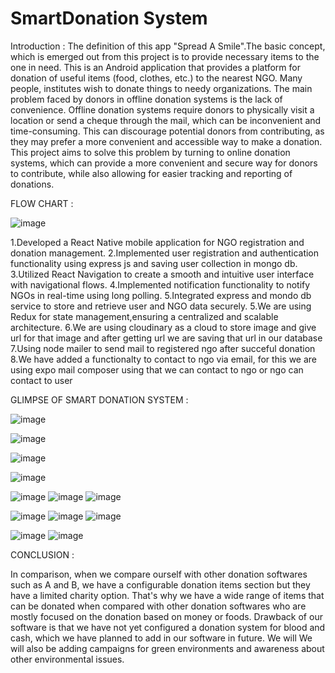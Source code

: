 

# SmartDonation System 
Introduction :
The definition of this app "Spread A Smile".The basic concept, which is emerged out from this project is to provide necessary items to the one in need.
This is an Android application that provides a platform for donation of useful items (food, clothes, etc.) to the nearest NGO. Many people,
institutes wish to donate things to needy organizations. 
The main problem faced by donors in offline donation systems is the lack of convenience. Offline donation systems require donors to physically visit
a location or send a cheque through the mail, which can be inconvenient and time-consuming. This can discourage potential donors from contributing, 
as they may prefer a more convenient and accessible way to make a donation. This project aims to solve this problem by turning to online donation systems,
which can provide a more convenient and secure way for donors to contribute, while also allowing for easier tracking and reporting of donations.


FLOW CHART : 

![image](https://github.com/decodepriyanka/SmartDonation/assets/64683009/f5f8a097-575b-4d2b-9cae-71268deda937)



1.Developed a React Native mobile application for NGO registration and donation management.
2.Implemented user registration and authentication functionality using express js and saving user collection in mongo db.
3.Utilized React Navigation to create a smooth and intuitive user interface with navigational flows.
4.Implemented notification functionality to notify NGOs in real-time using long polling.
5.Integrated express and mondo db service to store and retrieve user and NGO data securely.
5.We are using Redux for state management,ensuring a centralized and scalable architecture.
6.We are using cloudinary as a cloud to store image and give url for that image and after getting url we are saving that url in our database
7.Using node mailer to send mail to registered ngo after succeful donation
8.We have added a functionalty to contact to ngo via email, for this we are using expo mail composer using that we can contact to ngo or ngo can contact to user


GLIMPSE OF SMART DONATION SYSTEM :

![image](https://github.com/decodepriyanka/SmartDonation/assets/64683009/2a607b99-a81b-4303-90ea-50596844d3c1)

![image](https://github.com/decodepriyanka/SmartDonation/assets/64683009/11d7c2a0-e363-41eb-9be6-30aa5a12dd7c)

![image](https://github.com/decodepriyanka/SmartDonation/assets/64683009/0e129cb8-a7bc-46ff-96a8-6bd3734a8ffb)


![image](https://github.com/decodepriyanka/SmartDonation/assets/64683009/d2cbb37e-9df9-4043-b78d-51e107ec5cf2)

![image](https://github.com/decodepriyanka/SmartDonation/assets/64683009/b7aa30f8-f04d-4798-8bcd-31acbac2b381)
![image](https://github.com/decodepriyanka/SmartDonation/assets/64683009/457c3895-079b-4d99-984f-4e8251de6ef9)
![image](https://github.com/decodepriyanka/SmartDonation/assets/64683009/19a2af54-15ed-41c7-885f-b1ca48686235)

![image](https://github.com/decodepriyanka/SmartDonation/assets/64683009/6f1c4a8d-bf7d-4cda-81a8-327c445aaa9d)
![image](https://github.com/decodepriyanka/SmartDonation/assets/64683009/521fa4f6-391b-4983-aac6-8e027d3ede34)
![image](https://github.com/decodepriyanka/SmartDonation/assets/64683009/f93f234c-34ee-40b0-9997-b73856d7cdf2)




![image](https://github.com/decodepriyanka/SmartDonation/assets/64683009/da4aa07f-e543-476e-bd03-1f08a06ee263)
![image](https://github.com/decodepriyanka/SmartDonation/assets/64683009/7dc72e5e-6813-42f8-9382-e89b14e42b01)



CONCLUSION : 

In comparison, when we compare ourself with other donation softwares such as A and B, we have a configurable donation items section but they have a limited charity option. That's why we have a wide range of items that can be donated when compared with other donation softwares who are mostly focused on the donation based on money or foods. 
Drawback of our software is that we have not yet configured a donation system for blood and cash, which we have planned to add in our software in future. We will
We will also be adding campaigns for green environments and awareness about other environmental issues.

